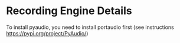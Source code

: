 # Recording Engine Details

To install pyaudio, you need to install portaudio first (see instructions https://pypi.org/project/PyAudio/)
